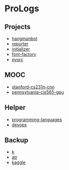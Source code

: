 ProLogs
=================================

Projects
-----------------------

- [hangmanbot](https://github.com/KellyChan/hangmanbot)
- [reporter](https://github.com/KellyChan/reporter)
- [initializer](https://github.com/KellyChan/initializer)
- [font-factory](https://github.com/KellyChan/font-factory)
- [pysrc](https://github.com/KellyChan/pysrc)

MOOC
-----------------------

- [stanford-cs231n-cnn](https://github.com/KellyChan/stanford-cs231n-cnn)
- [pennsylvania-cis565-gpu](https://github.com/KellyChan/pennsylvania-cis565-gpu)

Helper
-----------------------

- [programming-languages](https://github.com/KellyChan/programming-languages)
- [devops](https://github.com/KellyChan/devops)

Backup
-----------------------

- [k](https://github.com/KellyChan/k)
- [atr](https://github.com/KellyChan/atr)
- [kaggle](https://github.com/KellyChan/kaggle)
